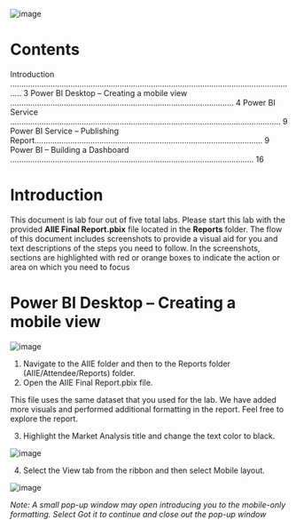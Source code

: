 ![image](https://github.com/DataScienceNigeria/Arewaladies4tech/assets/97315843/6e39e9c5-a44f-4ac2-ab18-8238e60326f8)

# Contents
Introduction ................................................................................................................................. 3
Power BI Desktop – Creating a mobile view .................................................................................................... 4
    Power BI Service ......................................................................................................................... 9
    Power BI Service – Publishing Report...................................................................................................... 9
Power BI – Building a Dashboard ............................................................................................................. 16

# Introduction
This document is lab four out of five total labs.
Please start this lab with the provided **AIIE Final Report.pbix** file located in the **Reports** folder.
The flow of this document includes screenshots to provide a visual aid for you and text descriptions of the 
steps you need to follow. In the screenshots, sections are highlighted with red or orange boxes to indicate 
the action or area on which you need to focus


# Power BI Desktop – Creating a mobile view

![image](https://github.com/DataScienceNigeria/Arewaladies4tech/assets/97315843/f5d89ac6-ecd9-42cb-8679-d65a532c6c29)

1. Navigate to the AIIE folder and then to the Reports folder (AIIE/Attendee/Reports) folder.
2. Open the AIIE Final Report.pbix file.

This file uses the same dataset that you used for the lab. We have added more visuals and performed 
additional formatting in the report. Feel free to explore the report.

3. Highlight the Market Analysis title and change the text color to black.

![image](https://github.com/DataScienceNigeria/Arewaladies4tech/assets/97315843/af20bd5b-07e4-460e-b65b-554350dfe209)

4. Select the View tab from the ribbon and then select Mobile layout.

![image](https://github.com/DataScienceNigeria/Arewaladies4tech/assets/97315843/00b2e7ec-d51a-4b9f-8e64-bf8cea8d8e40)

_Note: A small pop-up window may open introducing you to the mobile-only formatting. Select Got it to continue and close out the pop-up window_


